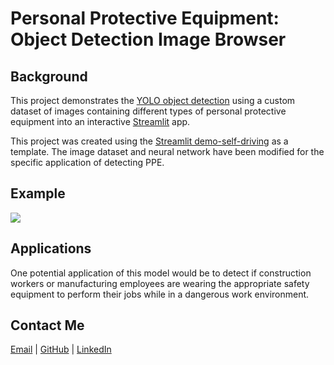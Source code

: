 # Personal Protective Equipment: Object Detection Image Browser

## Background

This project demonstrates the [YOLO object detection](https://pjreddie.com/darknet/yolo) using a custom dataset of images containing different types of personal protective equipment into an interactive [Streamlit](https://streamlit.io) app.

This project was created using the [Streamlit demo-self-driving](https://github.com/streamlit/demo-self-driving) as a template. The image dataset and neural network have been modified for the specific application of detecting PPE.

## Example
![]('https://raw.githubusercontent.com/ejnunn/PPE-Object-Detection/master/results/example-results.gif')

## Applications

One potential application of this model would be to detect if construction workers or manufacturing employees are wearing the appropriate safety equipment to perform their jobs while in a dangerous work environment.

## Contact Me

[Email](mailto:ejnunn1@msn.com) | [GitHub](https://github.com/ejnunn/) | [LinkedIn](https://linkedin.com/eric-j-nunn/)